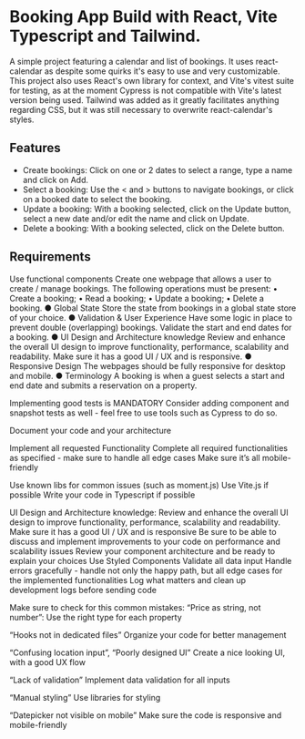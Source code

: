 # Booking App Build with React, Vite Typescript and Tailwind.

A simple project featuring a calendar and list of bookings. It uses react-calendar as despite some quirks it's easy to use and very customizable. This project also uses React's own library for context, and Vite's vitest suite for testing, as at the moment Cypress is not compatible with Vite's latest version being used. Tailwind was added as it greatly facilitates anything regarding CSS, but it was still necessary to overwrite react-calendar's styles.

## Features
- Create bookings: Click on one or 2 dates to select a range, type a name and click on Add.
- Select a booking: Use the < and > buttons to navigate bookings, or click on a booked date to select the booking.
- Update a booking: With a booking selected, click on the Update button, select a new date and/or edit the name and click on Update.
- Delete a booking: With a booking selected, click on the Delete button.





























































## Requirements
Use functional components
Create one webpage that allows a user to create / manage bookings.
The following operations must be present:
• Create a booking;
• Read a booking;
• Update a booking;
• Delete a booking.
● Global State
Store the state from bookings in a global state store of your choice.
● Validation & User Experience
Have some logic in place to prevent double (overlapping) bookings.
Validate the start and end dates for a booking.
● UI Design and Architecture knowledge
Review and enhance the overall UI design to improve functionality,
performance, scalability and readability. Make sure it has a good UI /
UX and is responsive.
● Responsive Design
The webpages should be fully responsive for desktop and mobile.
● Terminology
A booking is when a guest selects a start and end date and submits a
reservation on a property.



Implementing good tests is MANDATORY
Consider adding component and snapshot tests as well - feel free to use tools such as Cypress to do so.

Document your code and your architecture


Implement all requested Functionality
Complete all required functionalities as specified - make sure to handle all edge cases
Make sure it’s all mobile-friendly

Use known libs for common issues (such as moment.js)
Use Vite.js if possible
Write your code in Typescript if possible

UI Design and Architecture knowledge: Review and enhance the overall UI design to improve functionality, performance, scalability and readability. Make sure it has a good UI / UX and is responsive
Be sure to be able to discuss and implement improvements to your code on performance and scalability issues
Review your component architecture and be ready to explain your choices
Use Styled Components
Validate all data input
Handle errors gracefully - handle not only the happy path, but all edge cases for the implemented functionalities
Log what matters and clean up development logs before sending code


Make sure to check for this common mistakes:
“Price as string, not number”:
Use the right type for each property


“Hooks not in dedicated files”
Organize your code for better management


“Confusing location input”, “Poorly designed UI”
Create a nice looking UI, with a good UX flow


“Lack of validation”
Implement data validation for all inputs

“Manual styling”
Use libraries for styling


“Datepicker not visible on mobile”
Make sure the code is responsive and mobile-friendly